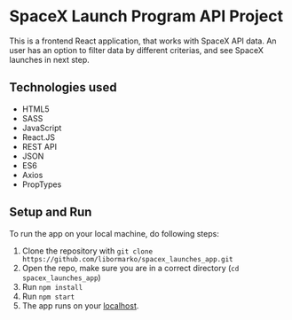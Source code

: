 # SpaceX Launch Program API Project
This is a frontend React application, that works with SpaceX API data. An user has an option to filter data by different criterias, and see SpaceX launches in next step.
## Technologies used
* HTML5
* SASS
* JavaScript
* React.JS
* REST API
* JSON
* ES6
* Axios
* PropTypes
## Setup and Run
To run the app on your local machine, do following steps:
1. Clone the repository with `git clone https://github.com/libormarko/spacex_launches_app.git`
2. Open the repo, make sure you are in a correct directory (`cd spacex_launches_app`)
3. Run `npm install`
4. Run `npm start`
5. The app runs on your [localhost](http://localhost:3000/).